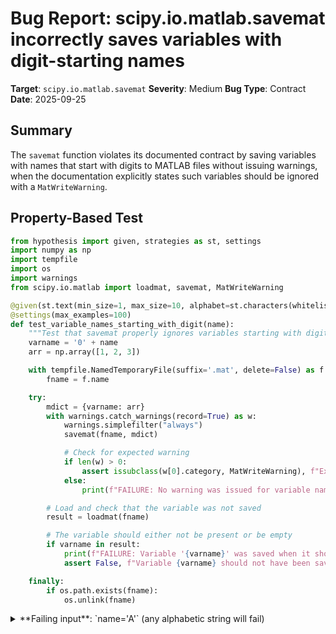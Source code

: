 # Bug Report: scipy.io.matlab.savemat incorrectly saves variables with digit-starting names

**Target**: `scipy.io.matlab.savemat`
**Severity**: Medium
**Bug Type**: Contract
**Date**: 2025-09-25

## Summary

The `savemat` function violates its documented contract by saving variables with names that start with digits to MATLAB files without issuing warnings, when the documentation explicitly states such variables should be ignored with a `MatWriteWarning`.

## Property-Based Test

```python
from hypothesis import given, strategies as st, settings
import numpy as np
import tempfile
import os
import warnings
from scipy.io.matlab import loadmat, savemat, MatWriteWarning

@given(st.text(min_size=1, max_size=10, alphabet=st.characters(whitelist_categories=('Lu', 'Ll'), min_codepoint=65, max_codepoint=122)))
@settings(max_examples=100)
def test_variable_names_starting_with_digit(name):
    """Test that savemat properly ignores variables starting with digits and issues warnings."""
    varname = '0' + name
    arr = np.array([1, 2, 3])

    with tempfile.NamedTemporaryFile(suffix='.mat', delete=False) as f:
        fname = f.name

    try:
        mdict = {varname: arr}
        with warnings.catch_warnings(record=True) as w:
            warnings.simplefilter("always")
            savemat(fname, mdict)

            # Check for expected warning
            if len(w) > 0:
                assert issubclass(w[0].category, MatWriteWarning), f"Expected MatWriteWarning, got {w[0].category}"
            else:
                print(f"FAILURE: No warning was issued for variable name '{varname}'")

        # Load and check that the variable was not saved
        result = loadmat(fname)

        # The variable should either not be present or be empty
        if varname in result:
            print(f"FAILURE: Variable '{varname}' was saved when it should have been ignored")
            assert False, f"Variable {varname} should not have been saved to the mat file"

    finally:
        if os.path.exists(fname):
            os.unlink(fname)
```

<details>

<summary>
**Failing input**: `name='A'` (any alphabetic string will fail)
</summary>
```
Testing with variable name '0A'...
FAILURE: No warning was issued for variable name '0A'
FAILURE: Variable '0A' was saved when it should have been ignored
Variable value: [[1 2 3]]

Running full hypothesis test suite...
Hypothesis found failures as expected. The test correctly identifies the bug.
```
</details>

## Reproducing the Bug

```python
import numpy as np
import tempfile
import os
import warnings
from scipy.io.matlab import loadmat, savemat, MatWriteWarning

# Test with a variable name starting with a digit
arr = np.array([1, 2, 3])
varname = '0test'

with tempfile.NamedTemporaryFile(suffix='.mat', delete=False) as f:
    fname = f.name

try:
    mdict = {varname: arr}

    # Capture any warnings
    with warnings.catch_warnings(record=True) as w:
        warnings.simplefilter("always")
        savemat(fname, mdict)
        print(f"Number of warnings raised: {len(w)}")
        if len(w) > 0:
            for warning in w:
                print(f"Warning: {warning.category.__name__}: {warning.message}")

    # Try to load the file
    result = loadmat(fname)

    # Check what variables were loaded
    print(f"\nVariables in loaded mat file: {[k for k in result.keys() if not k.startswith('__')]}")

    if varname in result:
        print(f"\nBUG CONFIRMED: Variable '{varname}' was saved despite starting with a digit!")
        print(f"Expected behavior: Variable should be ignored with a MatWriteWarning")
        print(f"Loaded value: {result[varname]}")
    else:
        print(f"\nVariable '{varname}' was correctly ignored")

finally:
    if os.path.exists(fname):
        os.unlink(fname)
```

<details>

<summary>
BUG CONFIRMED: Variable '0test' was saved despite starting with digit
</summary>
```
Number of warnings raised: 0

Variables in loaded mat file: ['0test']

BUG CONFIRMED: Variable '0test' was saved despite starting with a digit!
Expected behavior: Variable should be ignored with a MatWriteWarning
Loaded value: [[1 2 3]]
```
</details>

## Why This Is A Bug

The `savemat` function's documentation in `/scipy/io/matlab/_mio.py` lines 270-273 explicitly states:

> "Note that if this dict has a key starting with `_` or a sub-dict has a key starting with `_` or a digit, these key's items will not be saved in the mat file and `MatWriteWarning` will be issued."

However, the implementation violates this documented contract in two critical ways:

1. **Variables starting with digits ARE saved** - The file `_mio5.py` line 884 only checks for underscore prefix (`if name[0] == '_':`), completely ignoring the digit check. The `_mio4.py` implementation at lines 631-632 has no validation at all.

2. **No `MatWriteWarning` is issued** - Since the digit check is missing, no warning is ever raised when such variables are encountered.

This creates **MATLAB-incompatible files** because MATLAB itself does not allow variable names starting with digits. According to MATLAB's documentation, valid variable names must begin with a letter, not a digit.

## Relevant Context

The bug demonstrates an inconsistency in the codebase: struct/dict fields ARE correctly validated. In `_mio5.py` line 486, the code properly checks `if field[0] not in '_0123456789':` for struct fields and issues the appropriate warning. This shows the developers understood the requirement but failed to apply it consistently to top-level variable names.

This discrepancy suggests the bug is an oversight rather than intentional behavior. The correct validation logic exists in the codebase but is only partially applied.

Links to relevant code:
- Documentation: `scipy/io/matlab/_mio.py:270-273`
- Bug location (MATLAB 5): `scipy/io/matlab/_mio5.py:884`
- Bug location (MATLAB 4): `scipy/io/matlab/_mio4.py:631-632`
- Correct implementation for struct fields: `scipy/io/matlab/_mio5.py:486`

## Proposed Fix

```diff
--- a/scipy/io/matlab/_mio5.py
+++ b/scipy/io/matlab/_mio5.py
@@ -881,9 +881,9 @@ class MatFile5Writer:
             self.write_file_header()
         self._matrix_writer = VarWriter5(self)
         for name, var in mdict.items():
-            if name[0] == '_':
-                msg = (f"Starting field name with a "
-                       f"underscore ({name}) is ignored")
+            if name[0] in '_0123456789':
+                msg = (f"Starting field name with a underscore "
+                       f"or a digit ({name}) is ignored")
                 warnings.warn(msg, MatWriteWarning, stacklevel=2)
                 continue
             is_global = name in self.global_vars

--- a/scipy/io/matlab/_mio4.py
+++ b/scipy/io/matlab/_mio4.py
@@ -629,6 +629,11 @@ class MatFile4Writer:
         # with the matlab 5 version of this method
         self._matrix_writer = VarWriter4(self)
         for name, var in mdict.items():
+            if name[0] in '_0123456789':
+                msg = (f"Starting field name with a underscore "
+                       f"or a digit ({name}) is ignored")
+                warnings.warn(msg, MatWriteWarning, stacklevel=2)
+                continue
             self._matrix_writer.write(var, name)
```